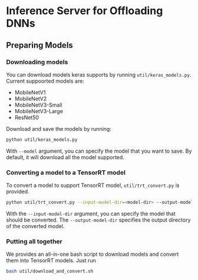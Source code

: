# Inference Server for Offloading DNNs

## Preparing Models
### Downloading models

You can download models keras supports by running `util/keras_models.py`.  
Current suppoorted models are:
- MobileNetV1
- MobileNetV2
- MobileNetV3-Small
- MobileNetV3-Large
- ResNet50

Download and save the models by running:
```sh
python util/keras_models.py
```
With `--model` argument, you can specify the model that you want to save. By default, it will download all the model supported.

### Converting a model to a TensorRT model
To convert a model to support TensorRT model, `util/trt_convert.py` is provided.

```sh
python util/trt_convert.py --input-model-dir=<model-dir> --output-model-dir=<output-dir>
```

With the `--input-model-dir` argument, you can specify the model that should be converted. The `--output-model-dir` specifies the output directory of the converted model. 


### Putting all together
We provides an all-in-one bash script to download models and convert them into TensorRT models. Just run
```sh
bash util/download_and_convert.sh
```


